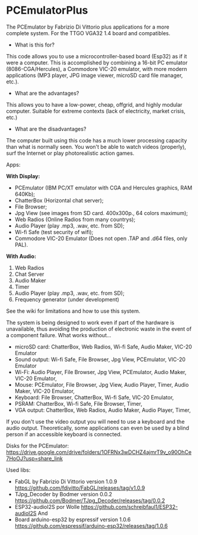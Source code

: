 # PCEmulatorPlus
The PCEmulator by Fabrizio Di Vittorio plus applications for a more complete system. For the TTGO VGA32 1.4 board and compatibles.

- What is this for?
  
This code allows you to use a microcontroller-based board (Esp32) as if it were a computer. This is accomplished by combining a 16-bit PC emulator (8086-CGA/Hercules), a Commodore VIC-20 emulator, with more modern applications (MP3 player, JPG image viewer, microSD card file manager, etc.).

- What are the advantages?
  
This allows you to have a low-power, cheap, offgrid, and highly modular computer. Suitable for extreme contexts (lack of electricity, market crisis, etc.)

- What are the disadvantages?
  
The computer built using this code has a much lower processing capacity than what is normally seen. You won't be able to watch videos (properly), surf the Internet or play photorealistic action games.

Apps:

**With Display:**
- PCEmulator (IBM PC/XT emulator with CGA and Hercules graphics, RAM 640Kb);
- ChatterBox (Horizontal chat server);
- File Browser;
- Jpg View (see images from SD card. 400x300p., 64 colors maximum);
- Web Radios (Online Radios from many countrys);
- Audio Player (play .mp3, .wav, etc. from SD);
- Wi-fi Safe (test security of wifi);
- Commodore VIC-20 Emulator (Does not open .TAP and .d64 files, only PAL).

**With Audio:**
1) Web Radios
2) Chat Server
3) Audio Maker
4) Timer
5) Audio Player (play .mp3, .wav, etc. from SD);
6) Frequency generator (under development)

See the wiki for limitations and how to use this system.

The system is being designed to work even if part of the hardware is unavailable, thus avoiding the production of electronic waste in the event of a component failure.
What works without...
- microSD card: ChatterBox, Web Radios, Wi-fi Safe, Audio Maker, VIC-20 Emulator
- Sound output: Wi-fi Safe, File Browser, Jpg View, PCEmulator, VIC-20 Emulator
- Wi-Fi: Audio Player, File Browser, Jpg View, PCEmulator, Audio Maker, VIC-20 Emulator, 
- Mouse: PCEmulator, File Browser, Jpg View, Audio Player, Timer, Audio Maker, VIC-20 Emulator, 
- Keyboard: File Browser, ChatterBox, Wi-fi Safe, VIC-20 Emulator, 
- PSRAM: ChatterBox, Wi-fi Safe, File Browser, Timer, 
- VGA output: ChatterBox, Web Radios, Audio Maker, Audio Player, Timer, 

If you don't use the video output you will need to use a keyboard and the audio output.
Theoretically, some applications can even be used by a blind person if an accessible keyboard is connected.

Disks for the PCEmulator:
https://drive.google.com/drive/folders/1OFRNx3wDCHZ4ajmrT9v_o90OhCe7HoOJ?usp=share_link

Used libs:
- FabGL by Fabrizio Di Vittorio version 1.0.9 https://github.com/fdivitto/FabGL/releases/tag/v1.0.9
- TJpg_Decoder by Bodmer version 0.0.2 https://github.com/Bodmer/TJpg_Decoder/releases/tag/0.0.2
- ESP32-audioI2S por Wolle https://github.com/schreibfaul1/ESP32-audioI2S
And
- Board arduino-esp32 by espressif version 1.0.6 https://github.com/espressif/arduino-esp32/releases/tag/1.0.6
